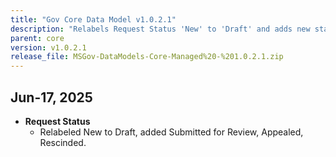 ```yaml
---
title: "Gov Core Data Model v1.0.2.1"
description: "Relabels Request Status 'New' to 'Draft' and adds new statuses: 'Submitted for Review', 'Appealed', and 'Rescinded'."
parent: core
version: v1.0.2.1
release_file: MSGov-DataModels-Core-Managed%20-%201.0.2.1.zip
---
```


## Jun-17, 2025

-   **Request Status**
    - Relabeled New to Draft, added Submitted for Review, Appealed, Rescinded.